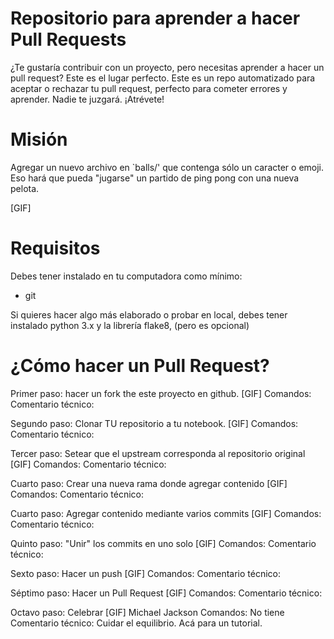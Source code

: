 # Repositorio para aprender a hacer Pull Requests
¿Te gustaría contribuir con un proyecto, pero necesitas aprender a hacer un pull request?
Este es el lugar perfecto.
Este es un repo automatizado para aceptar o rechazar tu pull request, 
perfecto para cometer errores y aprender. Nadie te juzgará. ¡Atrévete!

# Misión
Agregar un nuevo archivo en `balls/' que contenga sólo un caracter o emoji.
Eso hará que pueda "jugarse" un partido de ping pong con una nueva pelota.

[GIF]

# Requisitos
Debes tener instalado en tu computadora como mínimo:
* git

Si quieres hacer algo más elaborado o probar en local, debes tener instalado python 3.x y la librería flake8, 
(pero es opcional)

# ¿Cómo hacer un Pull Request?

Primer paso: hacer un fork the este proyecto en github.
[GIF]
Comandos:
Comentario técnico:

Segundo paso: Clonar TU repositorio a tu notebook.
[GIF]
Comandos:
Comentario técnico:

Tercer paso: Setear que el upstream corresponda al repositorio original
[GIF]
Comandos:
Comentario técnico:

Cuarto paso: Crear una nueva rama donde agregar contenido
[GIF]
Comandos:
Comentario técnico:

Cuarto paso: Agregar contenido mediante varios commits
[GIF]
Comandos:
Comentario técnico:

Quinto paso: "Unir" los commits en uno solo 
[GIF]
Comandos:
Comentario técnico:

Sexto paso: Hacer un push 
[GIF]
Comandos:
Comentario técnico:

Séptimo paso: Hacer un Pull Request 
[GIF]
Comandos:
Comentario técnico:

Octavo paso: Celebrar 
[GIF] Michael Jackson
Comandos: No tiene
Comentario técnico: Cuidar el equilibrio. Acá para un tutorial.
